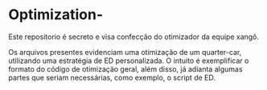 # Optimization-
Este repositorio é secreto e visa confecção do otimizador da equipe xangô.

Os arquivos presentes evidenciam uma otimização de um quarter-car, utilizando uma estratégia de  ED personalizada. O intuito é exemplificar o formato do código de otimização geral, além disso, já adianta algumas partes que seriam necessárias, como exemplo, o script de ED.
